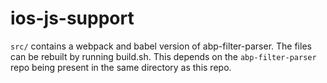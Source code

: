 # ios-js-support

`src/` contains a webpack and babel version of abp-filter-parser.  The files can be rebuilt by running build.sh.  This depends on the `abp-filter-parser` repo being present in the same directory as this repo. 

